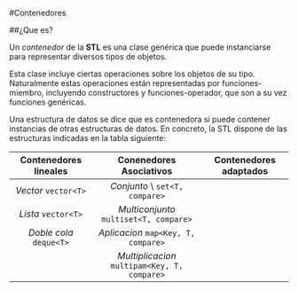 #Contenedores

##¿Que es?

Un _contenedor_ de la __STL__ es una clase genérica que puede instanciarse para representar diversos tipos de objetos.

Esta clase incluye ciertas operaciones sobre los objetos de su tipo. Naturalmente estas operaciones están representadas por funciones-miembro, incluyendo constructores y funciones-operador, que son a su vez funciones genéricas.

Una estructura de datos se dice que es contenedora si puede contener instancias de otras estructuras de datos. En concreto, la STL dispone de las estructuras indicadas en la tabla siguiente:


|Contenedores lineales|Conenedores Asociativos|Contenedores adaptados|
|:-:|:-:|:-:|
|_Vector_ ```vector<T>```|_Conjunto_ \\ ```set<T, compare>```|   |
|_Lista_ ```vector<T>```|_Multiconjunto_	```multiset<T, compare>```|   |
|_Doble cola_ ```deque<T>```|_Aplicacion_ 	```map<Key, T, compare>```|   |
||_Multiplicacion_ 		```multipam<Key, T, compare>```||
 



